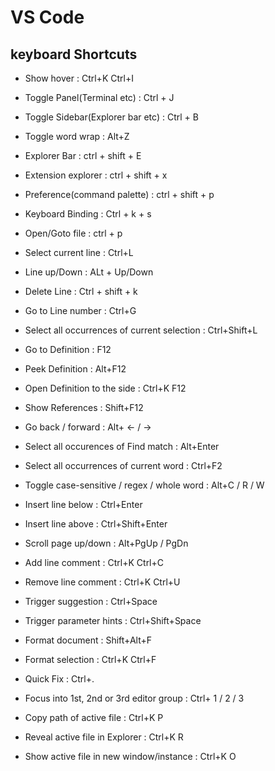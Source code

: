 # VS Code
## keyboard Shortcuts
- Show hover : Ctrl+K Ctrl+I 
- Toggle Panel(Terminal etc) : Ctrl + J
- Toggle Sidebar(Explorer bar etc) : Ctrl + B
- Toggle word wrap : Alt+Z 
- Explorer Bar : ctrl + shift + E

- Extension explorer : ctrl + shift + x
- Preference(command palette) : ctrl + shift + p
- Keyboard Binding : Ctrl + k + s
- Open/Goto file : ctrl + p

- Select current line : Ctrl+L 
- Line up/Down : ALt + Up/Down
- Delete Line : Ctrl + shift + k
- Go to Line number : Ctrl+G 
- Select all occurrences of current selection : Ctrl+Shift+L 

- Go to Definition : F12 
- Peek Definition : Alt+F12 
- Open Definition to the side : Ctrl+K F12 
- Show References : Shift+F12 

- Go back / forward : Alt+ ← / → 
- Select all occurences of Find match : Alt+Enter 
- Select all occurrences of current word : Ctrl+F2 
- Toggle case-sensitive / regex / whole word : Alt+C / R / W
- Insert line below : Ctrl+Enter 
- Insert line above : Ctrl+Shift+Enter 
- Scroll page up/down : Alt+PgUp / PgDn 
- Add line comment : Ctrl+K Ctrl+C 
- Remove line comment : Ctrl+K Ctrl+U 

- Trigger suggestion : Ctrl+Space 
- Trigger parameter hints : Ctrl+Shift+Space 
- Format document : Shift+Alt+F 
- Format selection : Ctrl+K Ctrl+F 
- Quick Fix : Ctrl+. 

- Focus into 1st, 2nd or 3rd editor group : Ctrl+ 1 / 2 / 3 

- Copy path of active file : Ctrl+K P 
- Reveal active file in Explorer : Ctrl+K R 
- Show active file in new window/instance : Ctrl+K O 
